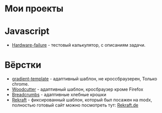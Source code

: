 # Мои проекты 

# Javascript
* [Hardware-failure](https://shapovalenkod.github.io/Hardware-failure/) - тестовый калькулятор, с описаниям задачи.

# Вёрстки
* [gradient-template](https://shapovalenkod.github.io/gradient-template/) - адаптивный шаблон, не кроссбраузерен, Только chrome.
* [Woodcutter](https://shapovalenkod.github.io/Woodcutter/) - адаптивный шаблон, кросбраузер кроме Firefox
* [Breadcrumbs](https://shapovalenkod.github.io/Breadcrumbs/) - адаптивные хлебные крошки
* [Rekraft](https://shapovalenkod.github.io/rekraft/index.html) - фиксированный шаблон, который был посажен на modx, полностью готовый сайт можно посмотреть тут: [Rekraft.de](http://rekraft.de/)
